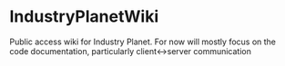 # IndustryPlanetWiki
Public access wiki for Industry Planet. For now will mostly focus on the code documentation, particularly client&lt;->server communication
